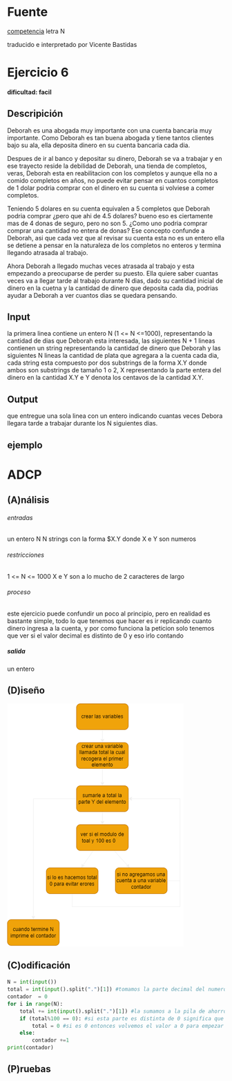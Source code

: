 # Fuente 
[competencia](https://codeforces.com/gym/103185) letra N 

traducido e interpretado por Vicente Bastidas

# Ejercicio 6

#### dificultad: facil 

## Descripición 

Deborah es una abogada muy importante con una cuenta bancaria muy importante. Como Deborah es tan buena abogada y tiene tantos clientes bajo su ala, ella deposita dinero en su cuenta bancaria cada dia.

Despues de ir al banco y depositar su dinero, Deborah se va a trabajar y en ese trayecto reside la debilidad de Deborah, una tienda de completos, veras, Deborah esta en reabilitacion con los completos y aunque ella no a comido completos en años, no puede evitar pensar en cuantos completos de 1 dolar podria comprar con el dinero en su cuenta si volviese a comer completos.

Teniendo 5 dolares en su cuenta equivalen a 5 completos que Deborah podria comprar ¿pero que ahi de 4.5 dolares? bueno eso es ciertamente mas de 4 donas de seguro, pero no son 5. ¿Como uno podria comprar comprar una cantidad no entera de donas? Ese  concepto confunde a Deborah, asi que cada vez que al revisar su cuenta esta no es un entero ella se detiene a pensar en la naturaleza de los completos no enteros y termina llegando atrasada al trabajo.

Ahora Deborah a llegado muchas veces atrasada al trabajo y esta empezando a preocuparse de perder su puesto. Ella quiere saber cuantas veces va a llegar tarde al trabajo durante N dias, dado su cantidad inicial de dinero en la cuetna y la cantidad de dinero que deposita cada dia, podrias ayudar a Deborah a ver cuantos dias se quedara pensando.

## Input
la primera linea contiene un entero N (1 <= N <=1000), representando la cantidad de dias que Deborah esta interesada, las siguientes N + 1 lineas contienen un string representando la cantidad de dinero que Deborah y las siguientes N lineas la cantidad de plata que agregara a la cuenta cada dia, cada string esta compuesto por dos substrings de la forma X.Y donde ambos son substrings de tamaño 1 o 2, X representando la parte entera del dinero en la cantidad X.Y e Y denota los centavos de la cantidad X.Y.

## Output
que entregue una sola linea con un entero indicando cuantas veces Debora llegara tarde a trabajar durante los N siguientes dias.

## ejemplo


# ADCP

## (A)nálisis


###### entradas
un entero N 
N strings con la forma $X.Y donde X e Y son numeros 

###### restricciones 

1 <= N <= 1000
X e Y son a lo mucho de 2 caracteres de largo

###### proceso
este ejercicio puede confundir un poco al principio, pero en realidad es bastante simple, todo lo que tenemos que hacer es ir replicando cuanto dinero ingresa a la cuenta, y por como funciona la peticion solo tenemos que ver si el valor decimal es distinto de 0 y eso irlo contando

<dibujo del proceso>

##### salida 
un entero  
## (D)iseño

![](diagram.png)

## (C)odificación

```py
N = int(input())
total = int(input().split(".")[1]) #tomamos la parte decimal del numero que a final de cuentas es lo que nos interesa
contador  = 0
for i in range(N): 
    total += int(input().split(".")[1]) #la sumamos a la pila de ahorros
    if (total%100 == 0): #si esta parte es distinta de 0 significa que el valor en el banco es un valor no entero y deberiamos contarla 
        total = 0 #si es 0 entonces volvemos el valor a 0 para empezar de nuevo
    else:
        contador +=1
print(contador)

```

## (P)ruebas 
